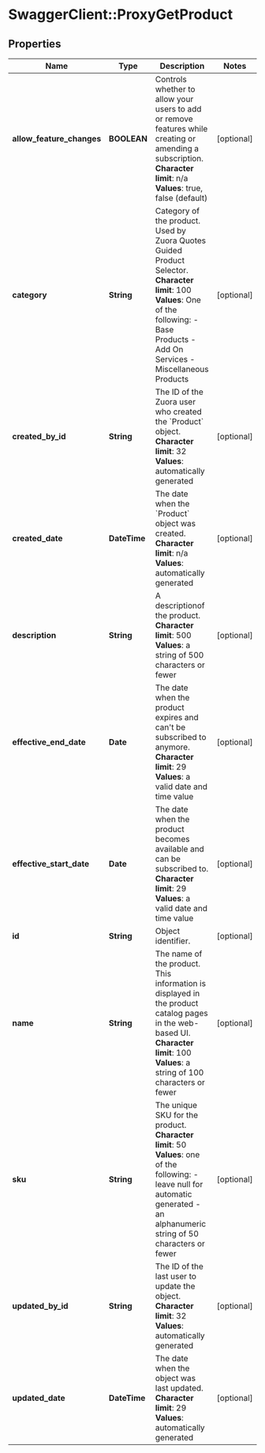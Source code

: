 # SwaggerClient::ProxyGetProduct

## Properties
Name | Type | Description | Notes
------------ | ------------- | ------------- | -------------
**allow_feature_changes** | **BOOLEAN** |  Controls whether to allow your users to add or remove features while creating or amending a subscription. **Character** **limit**: n/a **Values**: true, false (default)  | [optional] 
**category** | **String** |  Category of the product. Used by Zuora Quotes Guided Product Selector. **Character** **limit**: 100 **Values**: One of the following:  - Base Products - Add On Services - Miscellaneous Products  | [optional] 
**created_by_id** | **String** | The ID of the Zuora user who created the &#x60;Product&#x60; object. **Character limit**: 32 **Values**: automatically generated  | [optional] 
**created_date** | **DateTime** |  The date when the &#x60;Product&#x60; object was created. **Character limit**: n/a **Values**: automatically generated  | [optional] 
**description** | **String** |  A descriptionof the product. **Character limit**: 500 **Values**: a string of 500 characters or fewer  | [optional] 
**effective_end_date** | **Date** | The date when the product expires and can&#39;t be subscribed to anymore. **Character limit**: 29 **Values**: a valid date and time value  | [optional] 
**effective_start_date** | **Date** | The date when the product becomes available and can be subscribed to. **Character limit**: 29 **Values**: a valid date and time value  | [optional] 
**id** | **String** | Object identifier. | [optional] 
**name** | **String** | The name of the product. This information is displayed in the product catalog pages in the web-based UI. **Character limit**: 100 **Values**: a string of 100 characters or fewer  | [optional] 
**sku** | **String** | The unique SKU for the product. **Character limit**: 50 **Values**: one of the following:  - leave null for automatic generated - an alphanumeric string of 50 characters or fewer  | [optional] 
**updated_by_id** | **String** | The ID of the last user to update the object. **Character limit**: 32 **Values**: automatically generated  | [optional] 
**updated_date** | **DateTime** | The date when the object was last updated. **Character limit**: 29 **Values**: automatically generated  | [optional] 


